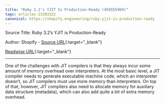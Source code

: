 ```yaml
---
title: "Ruby 3.2’s YJIT Is Production-Ready (458555969)"
tags: articles-23383322
canonical: https://shopify.engineering/ruby-yjit-is-production-ready
---
```


Source Title: Ruby 3.2’s YJIT is Production-Ready

Author: Shopify - [Source URL](https://shopify.engineering/ruby-yjit-is-production-ready){:target="_blank"}

[Readwise URL](https://readwise.io/open/458555969){:target="_blank"}

---

One of the challenges with JIT compilers is that they always incur some amount of memory overhead over interpreters. At the most basic level, a JIT compiler needs to generate executable machine code, which an interpreter doesn’t, so JIT compilers must use more memory than interpreters. On top of that, however, JIT compilers also need to allocate memory for auxiliary data structure (metadata), which can also add quite a bit of extra memory overhead.
